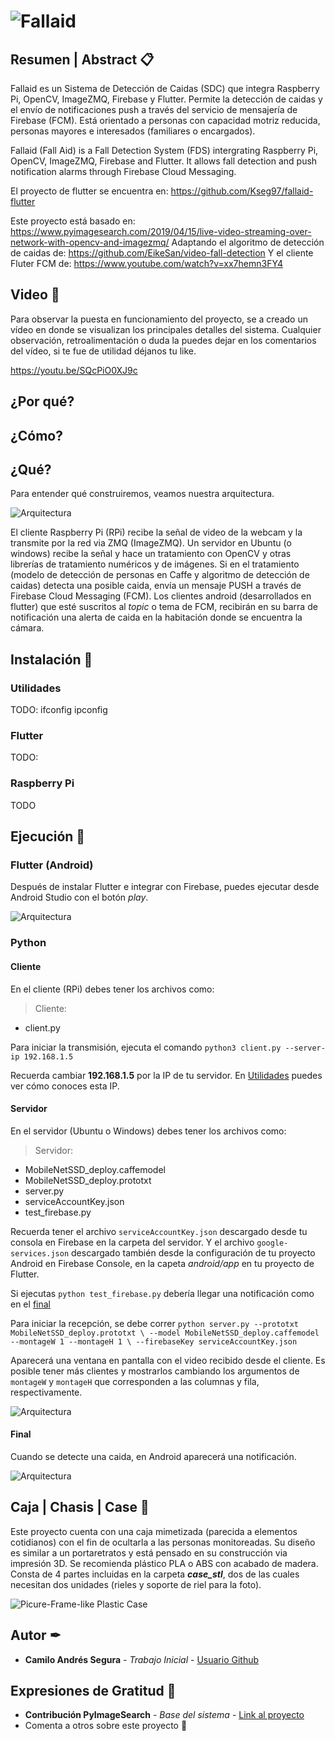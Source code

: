 # ![Fallaid](https://github.com/Kseg97/fallaid-project/blob/master/images/logo.png)
## Resumen | Abstract 📋

Fallaid es un Sistema de Detección de Caidas (SDC) que integra Raspberry Pi, OpenCV, ImageZMQ, Firebase y Flutter. Permite la detección de caidas y el envío de notificaciones push a través del servicio de mensajería de Firebase (FCM). Está orientado a personas con capacidad motriz reducida, personas mayores e interesados (familiares o encargados).

Fallaid (Fall Aid) is a Fall Detection System (FDS) intergrating Raspberry Pi, OpenCV, ImageZMQ, Firebase and Flutter. It allows fall detection and push notification alarms through Firebase Cloud Messaging.

El proyecto de flutter se encuentra en:
https://github.com/Kseg97/fallaid-flutter

Este proyecto está basado en: 
https://www.pyimagesearch.com/2019/04/15/live-video-streaming-over-network-with-opencv-and-imagezmq/
Adaptando el algoritmo de detección de caidas de:
https://github.com/EikeSan/video-fall-detection
Y el cliente Fluter FCM de:
https://www.youtube.com/watch?v=xx7hemn3FY4

## Video 📢

Para  observar la puesta en funcionamiento del proyecto, se a creado un vídeo en donde se visualizan los principales detalles del sistema. Cualquier observación, retroalimentación o duda la puedes dejar en los comentarios del vídeo, si te fue de utilidad déjanos tu like.

https://youtu.be/SQcPiO0XJ9c

## ¿Por qué?

## ¿Cómo?

## ¿Qué?

Para entender qué construiremos, veamos nuestra arquitectura.

![Arquitectura](https://github.com/Kseg97/fallaid-project/blob/master/images/architecture.png)

El cliente Raspberry Pi (RPi) recibe la señal de video de la webcam y la transmite por la red via ZMQ (ImageZMQ). Un servidor en Ubuntu (o windows) recibe la señal y hace un tratamiento con OpenCV y otras librerías de tratamiento numéricos y de imágenes. Si en el tratamiento (modelo de detección de personas en Caffe y algoritmo de detección de caidas) detecta una posible caida, envía un mensaje PUSH a través de Firebase Cloud Messaging (FCM). Los clientes android (desarrollados en flutter) que esté suscritos al _topic_ o tema de FCM, recibirán en su barra de notificación una alerta de caida en la habitación donde se encuentra la cámara.

## Instalación 🚀

### Utilidades

TODO: ifconfig ipconfig

### Flutter

TODO:

### Raspberry Pi

TODO

## Ejecución 🚀

### Flutter (Android)

Después de instalar Flutter e integrar con Firebase, puedes ejecutar desde Android Studio con el botón _play_.

![Arquitectura](https://github.com/Kseg97/fallaid-project/blob/master/images/android_base.jpg)

### Python

#### Cliente

En el cliente (RPi) debes tener los archivos como:

>	Cliente:
- client.py

Para iniciar la transmisión, ejecuta el comando
`python3 client.py --server-ip 192.168.1.5`

Recuerda cambiar __192.168.1.5__ por la IP de tu servidor. En [Utilidades](#utilidades "Ir a las utilidades") puedes ver cómo conoces esta IP.

#### Servidor

En el servidor (Ubuntu o Windows) debes tener los archivos como:

>	Servidor:
- MobileNetSSD_deploy.caffemodel
- MobileNetSSD_deploy.prototxt
- server.py
- serviceAccountKey.json
- test_firebase.py

Recuerda tener el archivo `serviceAccountKey.json` descargado desde tu consola en Firebase en la carpeta del servidor. Y el archivo `google-services.json` descargado también desde la configuración de tu proyecto Android en Firebase Console, en la capeta _android/app_ en tu proyecto de Flutter.

Si ejecutas `python test_firebase.py` debería llegar una notificación como en el [final](#final "Ir a ejecución final")

Para iniciar la recepción, se debe correr
`python server.py --prototxt MobileNetSSD_deploy.prototxt \
	--model MobileNetSSD_deploy.caffemodel --montageW 1 --montageH 1 \
	--firebaseKey serviceAccountKey.json`

Aparecerá una ventana en pantalla con el video recibido desde el cliente. Es posible tener más clientes y mostrarlos cambiando los argumentos de `montageW` y `montageH` que corresponden a las columnas y fila, respectivamente.

![Arquitectura](https://github.com/Kseg97/fallaid-project/blob/master/images/montage.jpg)

#### Final 

Cuando se detecte una caida, en Android aparecerá una notificación.

![Arquitectura](https://github.com/Kseg97/fallaid-project/blob/master/images/notification.jpg)

## Caja | Chasis | Case 🚀

Este proyecto cuenta con una caja mimetizada (parecida a elementos cotidianos) con el fin de ocultarla a las personas monitoreadas. Su diseño es similar a un portaretratos y está pensado en su construcción via impresión 3D. Se recomienda plástico PLA o ABS con acabado de madera. Consta de 4 partes incluidas en la carpeta ___case_stl___, dos de las cuales necesitan dos unidades (rieles y soporte de riel para la foto).

![Picure-Frame-like Plastic Case](https://github.com/Kseg97/fallaid-project/blob/master/images/case.JPG)

## Autor ✒

* **Camilo Andrés Segura** - *Trabajo Inicial* - [Usuario Github](https://github.com/kseg97)

## Expresiones de Gratitud 🎁

* **Contribución PyImageSearch** - *Base del sistema* - [Link al proyecto](https://www.pyimagesearch.com/2019/04/15/live-video-streaming-over-network-with-opencv-and-imagezmq/)
* Comenta a otros sobre este proyecto 📢 